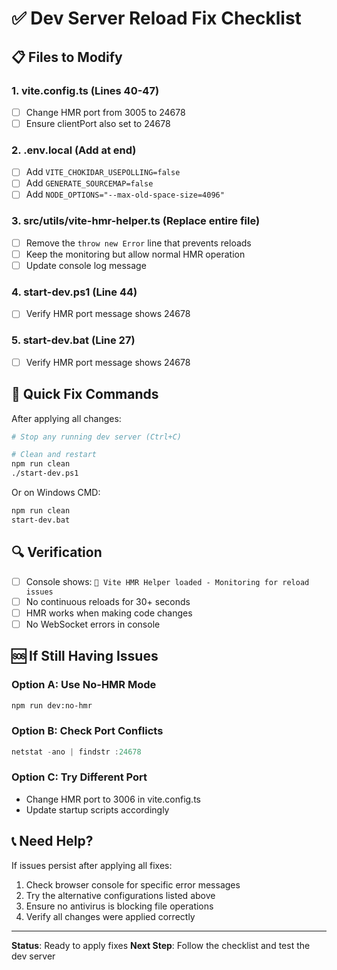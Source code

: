 # ✅ Dev Server Reload Fix Checklist

## 📋 Files to Modify

### 1. vite.config.ts (Lines 40-47)
- [ ] Change HMR port from 3005 to 24678
- [ ] Ensure clientPort also set to 24678

### 2. .env.local (Add at end)
- [ ] Add `VITE_CHOKIDAR_USEPOLLING=false`
- [ ] Add `GENERATE_SOURCEMAP=false`
- [ ] Add `NODE_OPTIONS="--max-old-space-size=4096"`

### 3. src/utils/vite-hmr-helper.ts (Replace entire file)
- [ ] Remove the `throw new Error` line that prevents reloads
- [ ] Keep the monitoring but allow normal HMR operation
- [ ] Update console log message

### 4. start-dev.ps1 (Line 44)
- [ ] Verify HMR port message shows 24678

### 5. start-dev.bat (Line 27)
- [ ] Verify HMR port message shows 24678

## 🚀 Quick Fix Commands

After applying all changes:

```bash
# Stop any running dev server (Ctrl+C)

# Clean and restart
npm run clean
./start-dev.ps1
```

Or on Windows CMD:
```bash
npm run clean
start-dev.bat
```

## 🔍 Verification

- [ ] Console shows: `🔧 Vite HMR Helper loaded - Monitoring for reload issues`
- [ ] No continuous reloads for 30+ seconds
- [ ] HMR works when making code changes
- [ ] No WebSocket errors in console

## 🆘 If Still Having Issues

### Option A: Use No-HMR Mode
```bash
npm run dev:no-hmr
```

### Option B: Check Port Conflicts
```powershell
netstat -ano | findstr :24678
```

### Option C: Try Different Port
- Change HMR port to 3006 in vite.config.ts
- Update startup scripts accordingly

## 📞 Need Help?

If issues persist after applying all fixes:
1. Check browser console for specific error messages
2. Try the alternative configurations listed above
3. Ensure no antivirus is blocking file operations
4. Verify all changes were applied correctly

---

**Status**: Ready to apply fixes
**Next Step**: Follow the checklist and test the dev server